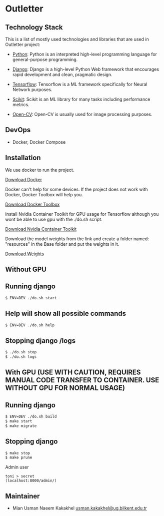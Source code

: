 # Outletter

## Technology Stack
This is a list of mostly used technologies and libraries that are used in Outletter project:

- [Python](https://www.python.org/): Python is an interpreted high-level programming language for general-purpose programming.

- [Django](https://www.djangoproject.com/): Django is a high-level Python Web framework that encourages rapid development and clean, pragmatic design.

- [Tensorflow](https://www.tensorflow.org/): Tensorflow is a ML framework specifically for Neural Network purposes.

- [Scikit](https://scikit-learn.org/stable/): Scikit is an ML library for many tasks including performance metrics.

- [Open-CV](https://opencv.org/): Open-CV is usually used for image processing purposes.

## DevOps
- Docker, Docker Compose

## Installation
We use docker to run the project.

[Download Docker](https://www.docker.com/community-edition)

Docker can't help for some devices. If the project does not work with Docker, Docker Toolbox will help you.

[Download Docker Toolbox](https://docs.docker.com/toolbox/toolbox_install_windows/#step-2-install-docker-toolbox)

Install Nvidia Container Toolkit for GPU usage for Tensorflow although you wont be able to use gpu with the ./do.sh script.

[Download Nvidia Container Toolkit](https://docs.nvidia.com/datacenter/cloud-native/container-toolkit/install-guide.html#docker)

Download the model weights from the link and create a folder named: "resources" in the Base folder and put the weights in it.

[Download Weights](https://drive.google.com/drive/folders/1bk8bHEn5v6oUqgPWdWoawREcKOu1Xi4C?usp=sharing)

## Without GPU

## Running django

```bash
$ ENV=DEV ./do.sh start
```

## Help will show all possible commands

```bash
$ ENV=DEV ./do.sh help
```

## Stopping django /logs
```bash
$ ./do.sh stop
$ ./do.sh logs
```

## With GPU (USE WITH CAUTION, REQUIRES MANUAL CODE TRANSFER TO CONTAINER. USE WITHOUT GPU FOR NORMAL USAGE)
## Running django

```bash
$ ENV=DEV ./do.sh build
$ make start
$ make migrate
```

## Stopping django
```bash
$ make stop
$ make prune
```

Admin user
```
toni > secret
(localhost:8000/admin/) 
```

## Maintainer
- Mian Usman Naeem Kakakhel <usman.kakakhel@ug.bilkent.edu.tr>
